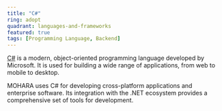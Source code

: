 ```yaml
---
title: "C#"
ring: adopt
quadrant: languages-and-frameworks
featured: true
tags: [Programming Language, Backend]
---
```


[C#](https://docs.microsoft.com/en-us/dotnet/csharp/) is a modern, object-oriented programming language developed by Microsoft. It is used for building a wide range of applications, from web to mobile to desktop.

MOHARA uses C# for developing cross-platform applications and enterprise software. Its integration with the .NET ecosystem provides a comprehensive set of tools for development.
